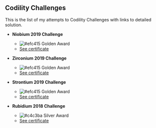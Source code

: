 ## Codility Challenges

This is the list of my attempts to Codility Challenges with links to detailed solution.



- **Niobium 2019 Challenge**
  - ![#efc415](https://placehold.it/15/efc415/000000?text=+) Golden Award
  - [See certificate](https://app.codility.com/cert/view/cert4NQKRK-7JB46DVN9GD7GRMP/?fbclid=IwAR2ogCWku_EPL9ItR3NputI4xgR0AJYD-30dIX6tpekldh9rfVnX_y8qiHE)

- **Zirconium 2019 Challenge**
  - ![#efc415](https://placehold.it/15/efc415/000000?text=+) Golden Award
  - [See certificate](https://app.codility.com/cert/view/cert4PB2J6-CDG2S6J593YFPNPV/)

- **Strontium 2019 Challenge**
  - ![#efc415](https://placehold.it/15/efc415/000000?text=+) Golden Award
  - [See certificate](https://app.codility.com/cert/view/cert3A4BHD-ES6MAFXTFPKKQPPP/)

- **Rubidium 2018 Challenge** 
  - ![#c4c3ba](https://placehold.it/15/c4c3ba/000000?text=+) Silver Award
  - [See certificate](https://app.codility.com/cert/view/certQ3T2H4-WZ6SJV9VYYJ8NVD4/)
  

